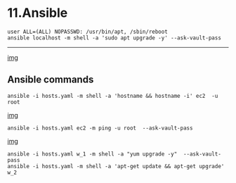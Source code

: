 # 11.Ansible
```
user ALL=(ALL) NOPASSWD: /usr/bin/apt, /sbin/reboot
ansible localhost -m shell -a 'sudo apt upgrade -y' --ask-vault-pass
```
---
[img](https://github.com/Korolev731/sa.it-academy.by/blob/md-sa2-16-21/IKorolev/11.Ansible/1.PNG)


## Ansible commands
```
ansible -i hosts.yaml -m shell -a 'hostname && hostname -i' ec2  -u root
```
[img](https://github.com/Korolev731/sa.it-academy.by/blob/md-sa2-16-21/IKorolev/11.Ansible/2.PNG)
```
ansible -i hosts.yaml ec2 -m ping -u root  --ask-vault-pass
```
[img](https://github.com/Korolev731/sa.it-academy.by/blob/md-sa2-16-21/IKorolev/11.Ansible/3.PNG)
```
ansible -i hosts.yaml w_1 -m shell -a "yum upgrade -y"  --ask-vault-pass
ansible -i hosts.yaml -m shell -a 'apt-get update && apt-get upgrade' w_2
```

